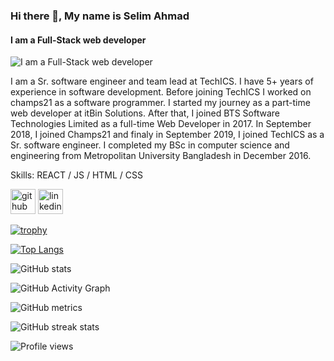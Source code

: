### Hi there 👋, My name is Selim Ahmad
#### I am a Full-Stack web developer
![I am a Full-Stack web developer](https://media.licdn.com/dms/image/C5616AQGDxHb0AtlSmw/profile-displaybackgroundimage-shrink_350_1400/0/1667992505574?e=1686787200&v=beta&t=AiC99rtaoveRxFMsWWZopVW6IT-cbN-1d2EOBOwdHQY)

I am a Sr. software engineer and team lead at TechICS. I have 5+ years of experience in software development. Before joining TechICS I worked on champs21 as a software programmer. I started my journey as a part-time web developer at itBin Solutions. After that, I joined BTS Software Technologies Limited as a full-time Web Developer in 2017. In September 2018, I joined Champs21 and finaly in September 2019, I joined TechICS as a Sr. software engineer. I completed my BSc in computer science and engineering from Metropolitan University Bangladesh in December 2016. 

Skills: REACT / JS / HTML / CSS



[<img src='https://cdn.jsdelivr.net/npm/simple-icons@3.0.1/icons/github.svg' alt='github' height='40'>](https://github.com/TechSelim)  [<img src='https://cdn.jsdelivr.net/npm/simple-icons@3.0.1/icons/linkedin.svg' alt='linkedin' height='40'>](https://www.linkedin.com/in/selim-cse/)  

[![trophy](https://github-profile-trophy.vercel.app/?username=TechSelim)](https://github.com/ryo-ma/github-profile-trophy)

[![Top Langs](https://github-readme-stats.vercel.app/api/top-langs/?username=TechSelim)](https://github.com/anuraghazra/github-readme-stats)

![GitHub stats](https://github-readme-stats.vercel.app/api?username=TechSelim&show_icons=true&count_private=true)  

![GitHub Activity Graph](https://activity-graph.herokuapp.com/graph?username=TechSelim)  

![GitHub metrics](https://metrics.lecoq.io/TechSelim)  

![GitHub streak stats](https://streak-stats.demolab.com/?user=TechSelim)  

![Profile views](https://gpvc.arturio.dev/TechSelim)  

